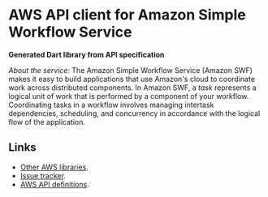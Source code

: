 # AWS API client for Amazon Simple Workflow Service

**Generated Dart library from API specification**

*About the service:*
The Amazon Simple Workflow Service (Amazon SWF) makes it easy to build
applications that use Amazon's cloud to coordinate work across distributed
components. In Amazon SWF, a <i>task</i> represents a logical unit of work
that is performed by a component of your workflow. Coordinating tasks in a
workflow involves managing intertask dependencies, scheduling, and
concurrency in accordance with the logical flow of the application.

## Links

- [Other AWS libraries](https://github.com/agilord/aws_client/tree/master/generated).
- [Issue tracker](https://github.com/agilord/aws_client/issues).
- [AWS API definitions](https://github.com/aws/aws-sdk-js/tree/master/apis).
